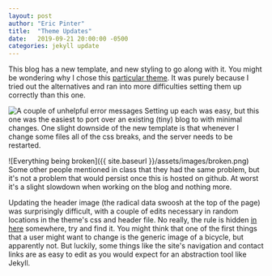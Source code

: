 ```yaml
---
layout: post
author: "Eric Pinter"
title:  "Theme Updates"
date:   2019-09-21 20:00:00 -0500
categories: jekyll update
---
```


This blog has a new template, and new styling to go along with it. You might be wondering why I chose this [particular theme](https://github.com/brianmaierjr/long-haul).
It was purely because I tried out the alternatives and ran into more difficulties setting them up correctly than this one.

![A couple of unhelpful error messages]({{site.baseurl}}/assets/images/cmdError.png)
Setting up each was easy, but this one was the easiest to port over an existing (tiny) blog to with minimal changes.
One slight downside of the new template is that whenever I change some files all of the css breaks, and the server needs to be restarted.

![Everything being broken]({{ site.baseurl }}/assets/images/broken.png)
Some other people mentioned in class that they had the same problem, but it's not a problem that would persist once this is hosted on github.
At worst it's a slight slowdown when working on the blog and nothing more.

Updating the header image (the radical data swoosh at the top of the page) was surprisingly difficult, with a couple of edits necessary in random locations in the theme's css and header file. No really, the rule is hidden [in here](https://github.com/ericpinter/csci340blog/blob/master/assets/css/style.css) somewhere, try and find it. You might think that one of the first things that a user might want to change is the generic image of a bicycle, but apparently not. But luckily, some things like the site's navigation and contact links are as easy to edit as you would expect for an abstraction tool like Jekyll.
